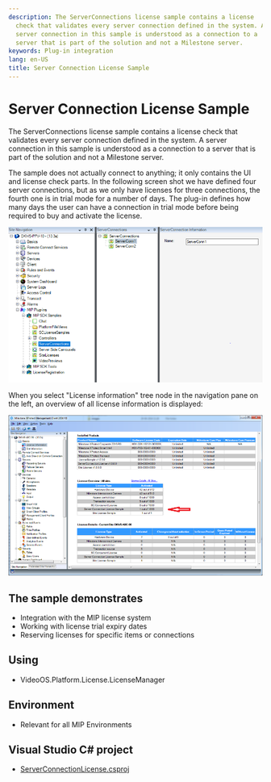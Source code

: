 ```yaml
---
description: The ServerConnections license sample contains a license
  check that validates every server connection defined in the system. A
  server connection in this sample is understood as a connection to a
  server that is part of the solution and not a Milestone server.
keywords: Plug-in integration
lang: en-US
title: Server Connection License Sample
---
```


# Server Connection License Sample

The ServerConnections license sample contains a license check that
validates every server connection defined in the system. A server
connection in this sample is understood as a connection to a server that
is part of the solution and not a Milestone server.

The sample does not actually connect to anything; it only contains the
UI and license check parts. In the following screen shot we have defined
four server connections, but as we only have licenses for three
connections, the fourth one is in trial mode for a number of days. The
plug-in defines how many days the user can have a connection in trial
mode before being required to buy and activate the license.

![](ServerConnLic1.png)

When you select \"License information\" tree node in the navigation pane
on the left, an overview of all license information is displayed:

![](serverconnectionlicence2016.png)

## The sample demonstrates

-   Integration with the MIP license system
-   Working with license trial expiry dates
-   Reserving licenses for specific items or connections

## Using

-   VideoOS.Platform.License.LicenseManager

## Environment

-   Relevant for all MIP Environments

## Visual Studio C\# project

-   [ServerConnectionLicense.csproj](javascript:openLink('..\\\\PluginSamples\\\\ServerConnectionLicense\\\\ServerConnectionLicense.csproj');)
